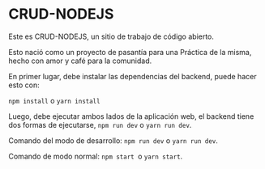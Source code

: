 # CRUD-NODEJS

Este es CRUD-NODEJS, un sitio de trabajo de código abierto.

Esto nació como un proyecto de pasantía para una Práctica de la misma, hecho con amor y café para la comunidad.

En primer lugar, debe instalar las dependencias del backend, puede hacer esto con:

`npm install` o `yarn install`

Luego, debe ejecutar ambos lados de la aplicación web, el backend tiene dos formas de ejecutarse, `npm run dev` o `yarn run dev`.

Comando del modo de desarrollo: `npm run dev` o `yarn run dev`.

Comando de modo normal: `npm start `o `yarn start`.
